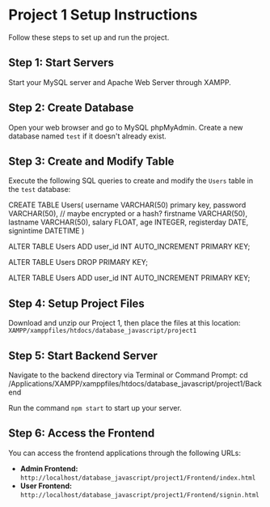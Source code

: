 
# Project 1 Setup Instructions
Follow these steps to set up and run the project.

## Step 1: Start Servers
Start your MySQL server and Apache Web Server through XAMPP.

## Step 2: Create Database
Open your web browser and go to MySQL phpMyAdmin. Create a new database named `test` if it doesn't already exist.

## Step 3: Create and Modify Table
Execute the following SQL queries to create and modify the `Users` table in the `test` database:

CREATE TABLE Users(
   username VARCHAR(50) primary key,
   password VARCHAR(50), // maybe encrypted or a hash?
   firstname VARCHAR(50),
   lastname VARCHAR(50),
   salary FLOAT,
   age INTEGER,
   registerday DATE,
   signintime DATETIME
) 

ALTER TABLE Users ADD user_id INT AUTO_INCREMENT PRIMARY KEY;

ALTER TABLE Users DROP PRIMARY KEY;

ALTER TABLE Users ADD user_id INT AUTO_INCREMENT PRIMARY KEY;

## Step 4: Setup Project Files
Download and unzip our Project 1, then place the files at this location:
`XAMPP/xamppfiles/htdocs/database_javascript/project1`

## Step 5: Start Backend Server
Navigate to the backend directory via Terminal or Command Prompt:
cd /Applications/XAMPP/xamppfiles/htdocs/database_javascript/project1/Backend

Run the command `npm start` to start up your server.

## Step 6: Access the Frontend
You can access the frontend applications through the following URLs:

- **Admin Frontend:** `http://localhost/database_javascript/project1/Frontend/index.html`
- **User Frontend:** `http://localhost/database_javascript/project1/Frontend/signin.html`
